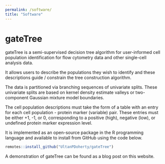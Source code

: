 ```yaml
---
permalink: /software/
title: "Software"
---
```


# gateTree

gateTree is a semi-supervised decision tree algorithm for user-informed cell population identification for flow cytometry data and other single-cell analysis data.

It allows users to describe the populations they wish to identify and these descriptions guide / constrain the tree construction algorithm.

The data is partitioned via branching sequences of univariate splits. These univariate splits are based on kernel density estimate valleys or two-component Gaussian mixture model boundaries.

The cell population descriptions must take the form of a table with an entry for each cell population - protein marker (variable) pair. These entries must be either +1, -1, or 0, corresponding to a positive (high), negative (low), or undefined protein marker expression level.

It is implemented as an open-source package in the R programming language and available to install from GitHub using the code below.

```r
remotes::install_github("UltanPDoherty/gateTree")
```

A demonstration of gateTree can be found as a blog post on this website.

